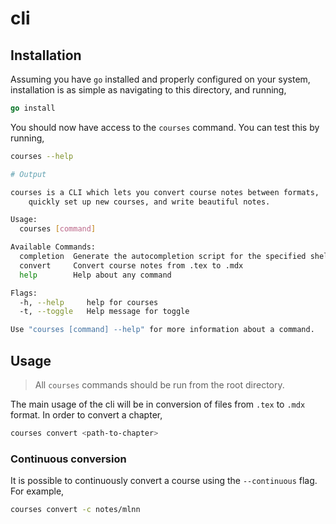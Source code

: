 # cli

## Installation

Assuming you have `go` installed and properly configured on your system, installation is as simple as navigating to this directory, and running,

```go
go install
```

You should now have access to the `courses` command. You can test this by running,

```bash
courses --help

# Output

courses is a CLI which lets you convert course notes between formats,
	quickly set up new courses, and write beautiful notes.

Usage:
  courses [command]

Available Commands:
  completion  Generate the autocompletion script for the specified shell
  convert     Convert course notes from .tex to .mdx
  help        Help about any command

Flags:
  -h, --help     help for courses
  -t, --toggle   Help message for toggle

Use "courses [command] --help" for more information about a command.
```

## Usage

> All `courses` commands should be run from the root directory.

The main usage of the cli will be in conversion of files from `.tex` to `.mdx` format. In order to convert a chapter,

```bash
courses convert <path-to-chapter>
```

### Continuous conversion

It is possible to continuously convert a course using the `--continuous` flag. For example,

```bash
courses convert -c notes/mlnn
```
